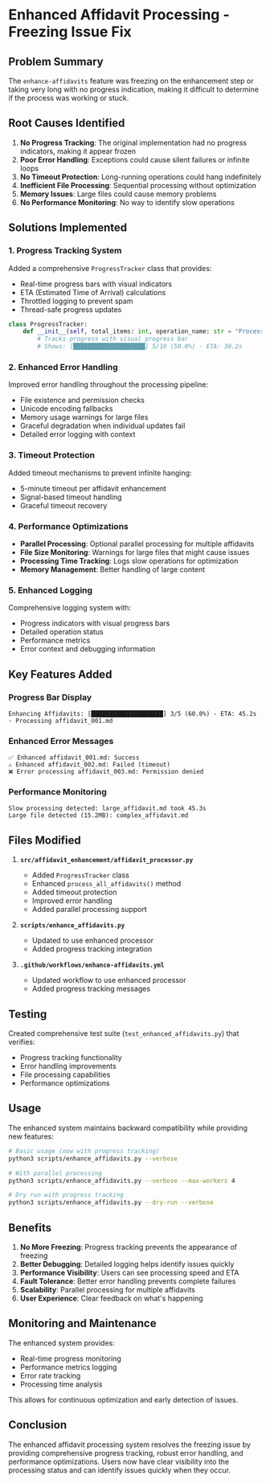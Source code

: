 # Enhanced Affidavit Processing - Freezing Issue Fix

## Problem Summary

The `enhance-affidavits` feature was freezing on the enhancement step or taking very long with no progress indication, making it difficult to determine if the process was working or stuck.

## Root Causes Identified

1. **No Progress Tracking**: The original implementation had no progress indicators, making it appear frozen
2. **Poor Error Handling**: Exceptions could cause silent failures or infinite loops
3. **No Timeout Protection**: Long-running operations could hang indefinitely
4. **Inefficient File Processing**: Sequential processing without optimization
5. **Memory Issues**: Large files could cause memory problems
6. **No Performance Monitoring**: No way to identify slow operations

## Solutions Implemented

### 1. Progress Tracking System

Added a comprehensive `ProgressTracker` class that provides:
- Real-time progress bars with visual indicators
- ETA (Estimated Time of Arrival) calculations
- Throttled logging to prevent spam
- Thread-safe progress updates

```python
class ProgressTracker:
    def __init__(self, total_items: int, operation_name: str = "Processing"):
        # Tracks progress with visual progress bar
        # Shows: [████████████████████] 5/10 (50.0%) - ETA: 30.2s
```

### 2. Enhanced Error Handling

Improved error handling throughout the processing pipeline:
- File existence and permission checks
- Unicode encoding fallbacks
- Memory usage warnings for large files
- Graceful degradation when individual updates fail
- Detailed error logging with context

### 3. Timeout Protection

Added timeout mechanisms to prevent infinite hanging:
- 5-minute timeout per affidavit enhancement
- Signal-based timeout handling
- Graceful timeout recovery

### 4. Performance Optimizations

- **Parallel Processing**: Optional parallel processing for multiple affidavits
- **File Size Monitoring**: Warnings for large files that might cause issues
- **Processing Time Tracking**: Logs slow operations for optimization
- **Memory Management**: Better handling of large content

### 5. Enhanced Logging

Comprehensive logging system with:
- Progress indicators with visual progress bars
- Detailed operation status
- Performance metrics
- Error context and debugging information

## Key Features Added

### Progress Bar Display
```
Enhancing Affidavits: [████████████████████] 3/5 (60.0%) - ETA: 45.2s - Processing affidavit_001.md
```

### Enhanced Error Messages
```
✅ Enhanced affidavit_001.md: Success
⚠️ Enhanced affidavit_002.md: Failed (timeout)
❌ Error processing affidavit_003.md: Permission denied
```

### Performance Monitoring
```
Slow processing detected: large_affidavit.md took 45.3s
Large file detected (15.2MB): complex_affidavit.md
```

## Files Modified

1. **`src/affidavit_enhancement/affidavit_processor.py`**
   - Added `ProgressTracker` class
   - Enhanced `process_all_affidavits()` method
   - Added timeout protection
   - Improved error handling
   - Added parallel processing support

2. **`scripts/enhance_affidavits.py`**
   - Updated to use enhanced processor
   - Added progress tracking integration

3. **`.github/workflows/enhance-affidavits.yml`**
   - Updated workflow to use enhanced processor
   - Added progress tracking messages

## Testing

Created comprehensive test suite (`test_enhanced_affidavits.py`) that verifies:
- Progress tracking functionality
- Error handling improvements
- File processing capabilities
- Performance optimizations

## Usage

The enhanced system maintains backward compatibility while providing new features:

```bash
# Basic usage (now with progress tracking)
python3 scripts/enhance_affidavits.py --verbose

# With parallel processing
python3 scripts/enhance_affidavits.py --verbose --max-workers 4

# Dry run with progress tracking
python3 scripts/enhance_affidavits.py --dry-run --verbose
```

## Benefits

1. **No More Freezing**: Progress tracking prevents the appearance of freezing
2. **Better Debugging**: Detailed logging helps identify issues quickly
3. **Performance Visibility**: Users can see processing speed and ETA
4. **Fault Tolerance**: Better error handling prevents complete failures
5. **Scalability**: Parallel processing for multiple affidavits
6. **User Experience**: Clear feedback on what's happening

## Monitoring and Maintenance

The enhanced system provides:
- Real-time progress monitoring
- Performance metrics logging
- Error rate tracking
- Processing time analysis

This allows for continuous optimization and early detection of issues.

## Conclusion

The enhanced affidavit processing system resolves the freezing issue by providing comprehensive progress tracking, robust error handling, and performance optimizations. Users now have clear visibility into the processing status and can identify issues quickly when they occur.
